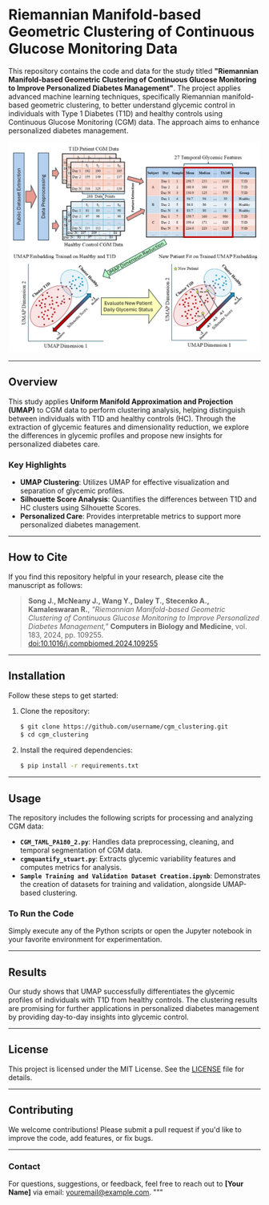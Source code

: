 # **Riemannian Manifold-based Geometric Clustering of Continuous Glucose Monitoring Data**

This repository contains the code and data for the study titled **"Riemannian Manifold-based Geometric Clustering of Continuous Glucose Monitoring to Improve Personalized Diabetes Management"**. The project applies advanced machine learning techniques, specifically Riemannian manifold-based geometric clustering, to better understand glycemic control in individuals with Type 1 Diabetes (T1D) and healthy controls using Continuous Glucose Monitoring (CGM) data. The approach aims to enhance personalized diabetes management.

![Graphical Abstract Placeholder](Graphical_Abstract.jpg)

---

## **Overview**

This study applies **Uniform Manifold Approximation and Projection (UMAP)** to CGM data to perform clustering analysis, helping distinguish between individuals with T1D and healthy controls (HC). Through the extraction of glycemic features and dimensionality reduction, we explore the differences in glycemic profiles and propose new insights for personalized diabetes care.

### **Key Highlights**
- **UMAP Clustering**: Utilizes UMAP for effective visualization and separation of glycemic profiles.
- **Silhouette Score Analysis**: Quantifies the differences between T1D and HC clusters using Silhouette Scores.
- **Personalized Care**: Provides interpretable metrics to support more personalized diabetes management.

---

## **How to Cite**

If you find this repository helpful in your research, please cite the manuscript as follows:

> **Song J., McNeany J., Wang Y., Daley T., Stecenko A., Kamaleswaran R.**, *"Riemannian Manifold-based Geometric Clustering of Continuous Glucose Monitoring to Improve Personalized Diabetes Management,"* **Computers in Biology and Medicine**, vol. 183, 2024, pp. 109255.  
> [doi:10.1016/j.compbiomed.2024.109255](https://doi.org/10.1016/j.compbiomed.2024.109255)

---

## **Installation**

Follow these steps to get started:

1. Clone the repository:
    ```bash
    $ git clone https://github.com/username/cgm_clustering.git
    $ cd cgm_clustering
    ```

2. Install the required dependencies:
    ```bash
    $ pip install -r requirements.txt
    ```

---

## **Usage**

The repository includes the following scripts for processing and analyzing CGM data:

- **`CGM_TAML_PA180_2.py`**: Handles data preprocessing, cleaning, and temporal segmentation of CGM data.
- **`cgmquantify_stuart.py`**: Extracts glycemic variability features and computes metrics for analysis.
- **`Sample Training and Validation Dataset Creation.ipynb`**: Demonstrates the creation of datasets for training and validation, alongside UMAP-based clustering.

### **To Run the Code**
Simply execute any of the Python scripts or open the Jupyter notebook in your favorite environment for experimentation.

---

## **Results**

Our study shows that UMAP successfully differentiates the glycemic profiles of individuals with T1D from healthy controls. The clustering results are promising for further applications in personalized diabetes management by providing day-to-day insights into glycemic control.

---

## **License**

This project is licensed under the MIT License. See the [LICENSE](LICENSE) file for details.

---

## **Contributing**

We welcome contributions! Please submit a pull request if you'd like to improve the code, add features, or fix bugs.

---

### **Contact**

For questions, suggestions, or feedback, feel free to reach out to **[Your Name]** via email: [youremail@example.com](mailto:youremail@example.com).
"""

